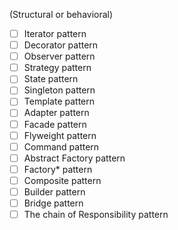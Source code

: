 (Structural or behavioral)

-[ ] Iterator  pattern
-[ ] Decorator pattern
-[ ] Observer  pattern
-[ ] Strategy  pattern
-[ ] State     pattern
-[ ] Singleton pattern
-[ ] Template  pattern
-[ ] Adapter   pattern
-[ ] Facade    pattern
-[ ] Flyweight pattern
-[ ] Command   pattern
-[ ] Abstract Factory pattern
-[ ] Factory* pattern
-[ ] Composite pattern
-[ ] Builder pattern
-[ ] Bridge pattern
-[ ] The chain of Responsibility pattern
